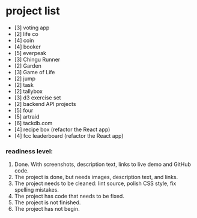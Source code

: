 
# project list
- [3] voting app
- [2] life co
- [4] coin
- [4] booker
- [5] everpeak
- [3] Chingu Runner
- [2] Garden
- [3] Game of Life
- [2] jump
- [2] task
- [2] tallybox
- [3] d3 exercise set
- [2] backend API projects
- [5] four
- [5] artraid
- [6] tackdb.com
- [4] recipe box (refactor the React app)
- [4] fcc leaderboard (refactor the React app)

### readiness level:
1. Done. With screenshots, description text, links to live demo and GitHub code.
2. The project is done, but needs images, description text, and links.
3. The project needs to be cleaned: lint source, polish CSS style, fix spelling mistakes.
4. The project has code that needs to be fixed.
5. The project is not finished.
6. The project has not begin.
